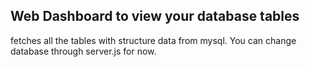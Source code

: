 ## Web Dashboard to view your database tables

fetches all the tables with structure data from mysql. You can change database through server.js for now.
